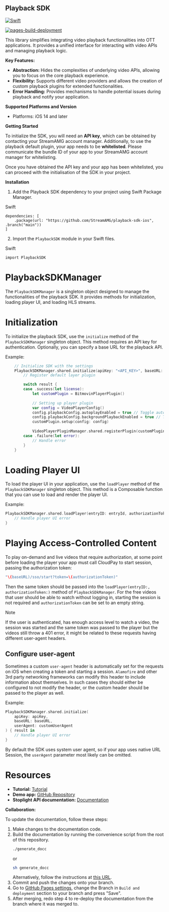 Playback SDK
------------

[![Swift](https://github.com/StreamAMG/playback-sdk-ios/actions/workflows/swift.yml/badge.svg)](https://github.com/StreamAMG/playback-sdk-ios/actions/workflows/swift.yml)

[![pages-build-deployment](https://github.com/StreamAMG/playback-sdk-ios/actions/workflows/pages/pages-build-deployment/badge.svg)](https://github.com/StreamAMG/playback-sdk-ios/actions/workflows/pages/pages-build-deployment)

This library simplifies integrating video playback functionalities into OTT applications. It provides a unified interface for interacting with video APIs and managing playback logic.

**Key Features:**

-   **Abstraction:** Hides the complexities of underlying video APIs, allowing you to focus on the core playback experience.
-   **Flexibility:** Supports different video providers and allows the creation of custom playback plugins for extended functionalities.
-   **Error Handling:** Provides mechanisms to handle potential issues during playback and notify your application.

**Supported Platforms and Version**

- Platforms: iOS 14 and later

**Getting Started**

To initialize the SDK, you will need an **API key**, which can be obtained by contacting your StreamAMG account manager. Additionally, to use the playback default plugin, your app needs to be **whitelisted**. Please communicate the bundle ID of your app to your StreamAMG account manager for whitelisting.

Once you have obtained the API key and your app has been whitelisted, you can proceed with the initialisation of the SDK in your project.


**Installation**

1.  Add the Playback SDK dependency to your project using Swift Package Manager.

Swift

```
dependencies: [
    .package(url: "https://github.com/StreamAMG/playback-sdk-ios", .branch("main"))
]

```

2.  Import the `PlaybackSDK` module in your Swift files.

Swift

```
import PlaybackSDK

```
# PlaybackSDKManager

The `PlaybackSDKManager` is a singleton object designed to manage the functionalities of the playback SDK. It provides methods for initialization, loading player UI, and loading HLS streams.

# Initialization

To initialize the playback SDK, use the `initialize` method of the `PlaybackSDKManager` singleton object. This method requires an API key for authentication. Optionally, you can specify a base URL for the playback API.

Example:

```swift
    // Initialize SDK with the settings
    PlaybackSDKManager.shared.initialize(apiKey: "<API_KEY>", baseURL: "<BASE_URL>") { result ->
        // Register default layer plugin 

        switch result {
        case .success(let license):
            let customPlugin = BitmovinPlayerPlugin()
            
            // Setting up player plugin
            var config = VideoPlayerConfig()
            config.playbackConfig.autoplayEnabled = true // Toggle autoplay
            config.playbackConfig.backgroundPlaybackEnabled = true // Toggle background playback
            customPlugin.setup(config: config)
            
            VideoPlayerPluginManager.shared.registerPlugin(customPlugin)
        case .failure(let error):
            // Handle error
        }
    }
```


# Loading Player UI

To load the player UI in your application, use the `loadPlayer` method of the `PlaybackSDKManager` singleton object. This method is a Composable function that you can use to load and render the player UI.

Example:

```swift
PlaybackSDKManager.shared.loadPlayer(entryID: entryId, authorizationToken: authorizationToken) { error in
    // Handle player UI error 
} 
```

# Playing Access-Controlled Content
To play on-demand and live videos that require authorization, at some point before loading the player your app must call CloudPay to start session, passing the authorization token:
```swift
"\(baseURL)/sso/start?token=\(authorizationToken)"
```
Then the same token should be passed into the `loadPlayer(entryID:, authorizationToken:)` method of `PlaybackSDkManager`.
For the free videos that user should be able to watch without logging in, starting the session is not required and `authorizationToken` can be set to an empty string.  

> [!NOTE]
> If the user is authenticated, has enough access level to watch a video, the session was started and the same token was passed to the player but the videos still throw a 401 error, it might be related to these requests having different user-agent headers.

## Configure user-agent
Sometimes a custom `user-agent` header is automatically set for the requests on iOS when creating a token and starting a session. `Alamofire` and other 3rd party networking frameworks can modify this header to include information about themselves. In such cases they should either be configured to not modify the header, or the custom header should be passed to the player as well. 

Example:

```swift
PlaybackSDKManager.shared.initialize(
    apiKey: apiKey,
    baseURL: baseURL,
    userAgent: customUserAgent
) { result in
    // Handle player UI error
}
```
By default the SDK uses system user agent, so if your app uses native URL Session, the `userAgent` parameter most likely can be omitted.

# Resources

- **Tutorial:** [Tutorial](https://streamamg.github.io/playback-sdk-ios/tutorials/table-of-contents/#resources)
- **Demo app:** [GitHub Repository](https://github.com/StreamAMG/playback-demo-ios)
- **Stoplight API documentation:** [Documentation](https://streamamg.stoplight.io)

**Collaboration:**

To update the documentation, follow these steps:

1. Make changes to the documentation code.
2. Build the documentation by running the convenience script from the root of this repository.
   ```sh
   ./generate_docc
   ```
   or
   ```sh
   sh generate_docc
   ```
   Alternatively, follow the instructions at [this URL](https://swiftlang.github.io/swift-docc-plugin/documentation/swiftdoccplugin/publishing-to-github-pages/).
3. Commit and push the changes onto your branch.
4. Go to [GitHub Pages settings](https://github.com/StreamAMG/playback-sdk-ios/settings/pages), change the Branch in `Build and deployment` section to your branch and press "Save".
5. After merging, redo step 4 to re-deploy the documentation from the branch where it was merged to.
